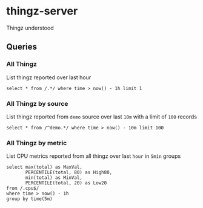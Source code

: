 # thingz-server

Thingz understood


## Queries

### All Thingz

List thingz reported over last hour

```
select * from /.*/ where time > now() - 1h limit 1
```

### All Thingz by source

List thingz reported from `demo` source over last `10m` with a limit of `100` records

```
select * from /^demo.*/ where time > now() - 10m limit 100
```

### All Thingz by metric

List CPU metrics reported from all thingz over last `hour` in `5min` groups

```
select max(total) as MaxVal,
       PERCENTILE(total, 80) as High80,
       min(total) as MinVal,
       PERCENTILE(total, 20) as Low20
from /.cpu$/
where time > now() - 1h
group by time(5m)
```
